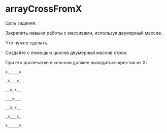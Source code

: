 # arrayCrossFromX
Цель задания.

Закрепить навыки работы с массивами, используя двумерный массив.

Что нужно сделать.

Создайте с помощью циклов двумерный массив строк.

При его распечатке в консоли должен выводиться крестик из X:

	x_____x

	_x___x_
	
	__x_x__

	___x___

	__x_x__

	_x___x_

	x_____x
